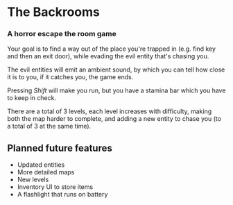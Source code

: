 # The Backrooms

### A horror escape the room game

Your goal is to find a way out of the place you're trapped in (e.g. find key and then an exit door), while evading the evil entity that's chasing you.

The evil entities will emit an ambient sound, by which you can tell how close it is to you, if it catches you, the game ends.

Pressing _Shift_ will make you run, but you have a stamina bar which you have to keep in check.

There are a total of 3 levels, each level increases with difficulty, making both the map harder to complete, and adding a new entity to chase you (to a total of 3 at the same time).

## Planned future features

* Updated entities
* More detailed maps
* New levels
* Inventory UI to store items
* A flashlight that runs on battery
